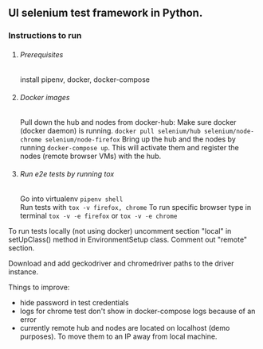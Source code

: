 ## UI selenium test framework in Python.

### Instructions to run

1. ###### Prerequisites
    
    install pipenv, docker, docker-compose

2. ###### Docker images

    Pull down the hub and nodes from docker-hub:
        Make sure docker (docker daemon) is running.
        `docker pull selenium/hub selenium/node-chrome selenium/node-firefox`
    Bring up the hub and the nodes by running `docker-compose up`.
        This will activate them and register the nodes (remote browser VMs) with the hub.

3. ###### Run e2e tests by running tox
    
    Go into virtualenv `pipenv shell`    
    Run tests with `tox -v firefox, chrome`
    To run specific browser type in terminal `tox -v -e firefox` or `tox -v -e chrome`
    
To run tests locally (not using docker) uncomment section "local" in setUpClass() 
method in EnvironmentSetup class. Comment out "remote" section.

Download and add geckodriver and chromedriver paths to the driver instance. 


Things to improve:
- hide password in test credentials
- logs for chrome test don't show in docker-compose logs because of an error
- currently remote hub and nodes are located on localhost (demo purposes). 
To move them to an IP away from local machine. 

